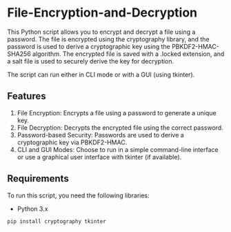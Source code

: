 # File-Encryption-and-Decryption
This Python script allows you to encrypt and decrypt a file using a password. The file is encrypted using the cryptography library, and the password is used to derive a cryptographic key using the PBKDF2-HMAC-SHA256 algorithm. The encrypted file is saved with a .locked extension, and a salt file is used to securely derive the key for decryption.


The script can run either in CLI mode or with a GUI (using tkinter).

## Features
1. File Encryption: Encrypts a file using a password to generate a unique key.
2. File Decryption: Decrypts the encrypted file using the correct password.
3. Password-based Security: Passwords are used to derive a cryptographic key via PBKDF2-HMAC.
4. CLI and GUI Modes: Choose to run in a simple command-line interface or use a graphical user interface with tkinter (if available).

## Requirements
To run this script, you need the following libraries:
- Python 3.x
```
pip install cryptography tkinter
```

